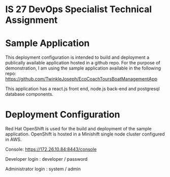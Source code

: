 # IS 27 DevOps Specialist Technical Assignment

# Sample Application
This deployment configuration is intended to build and deployment a publically available
application hosted in a github repo. For the purpose of demonstration, I am using the sample application
available in the following repo:
https://github.com/TwinkleJoseph/EcoCoachToursBoatManagementApp

This application has a react.js front end, node.js back-end and postgresql database components.

# Deployment Configuration
Red Hat OpenShift is used for the build and deployment of the sample application. OpenShift is hosted in a Minishift single node cluster configured in AWS.

Console: https://172.26.10.84:8443/console

Developer login : developer / password

Administrator login : system / admin 